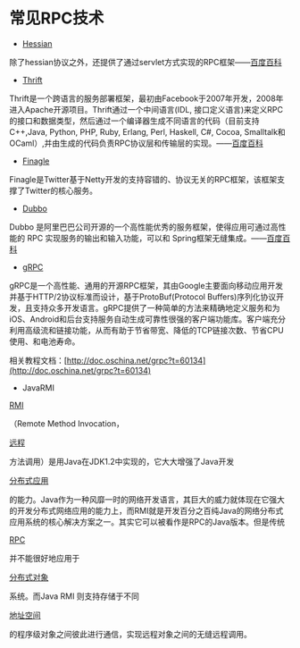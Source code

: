 # 常见RPC技术

* [Hessian](http://hessian.caucho.com/)

除了hessian协议之外，还提供了通过servlet方式实现的RPC框架——[百度百科](#)

* [Thrift](https://thrift.apache.org/)

Thrift是一个跨语言的服务部署框架，最初由Facebook于2007年开发，2008年进入Apache开源项目。Thrift通过一个中间语言\(IDL, 接口定义语言\)来定义RPC的接口和数据类型，然后通过一个编译器生成不同语言的代码（目前支持C++,Java, Python, PHP, Ruby, Erlang, Perl, Haskell, C\#, Cocoa, Smalltalk和OCaml）,并由生成的代码负责RPC协议层和传输层的实现。——[百度百科](https://baike.baidu.com/item/thrift)

* [Finagle](https://twitter.github.io/finagle/)

Finagle是Twitter基于Netty开发的支持容错的、协议无关的RPC框架，该框架支撑了Twitter的核心服务。

* [Dubbo](https://github.com/alibaba/dubbo)

Dubbo 是阿里巴巴公司开源的一个高性能优秀的服务框架，使得应用可通过高性能的 RPC 实现服务的输出和输入功能，可以和 Spring框架无缝集成。——[百度百科](https://baike.baidu.com/item/Dubbo/18907815?fr=aladdin)

* [gRPC](http://www.grpc.io/)

gRPC是一个高性能、通用的开源RPC框架，其由Google主要面向移动应用开发并基于HTTP/2协议标准而设计，基于ProtoBuf\(Protocol Buffers\)序列化协议开发，且支持众多开发语言。gRPC提供了一种简单的方法来精确地定义服务和为iOS、Android和后台支持服务自动生成可靠性很强的客户端功能库。客户端充分利用高级流和链接功能，从而有助于节省带宽、降低的TCP链接次数、节省CPU使用、和电池寿命。

相关教程文档：[http://doc.oschina.net/grpc?t=60134](http://doc.oschina.net/grpc?t=60134) 

* JavaRMI 

[RMI](https://baike.baidu.com/item/RMI)

（Remote Method Invocation，

[远程](https://baike.baidu.com/item/%E8%BF%9C%E7%A8%8B)

方法调用）是用Java在JDK1.2中实现的，它大大增强了Java开发

[分布式应用](https://baike.baidu.com/item/%E5%88%86%E5%B8%83%E5%BC%8F%E5%BA%94%E7%94%A8)

的能力。Java作为一种风靡一时的网络开发语言，其巨大的威力就体现在它强大的开发分布式网络应用的能力上，而RMI就是开发百分之百纯Java的网络分布式应用系统的核心解决方案之一。其实它可以被看作是RPC的Java版本。但是传统

[RPC](https://baike.baidu.com/item/RPC)

并不能很好地应用于

[分布式对象](https://baike.baidu.com/item/%E5%88%86%E5%B8%83%E5%BC%8F%E5%AF%B9%E8%B1%A1)

系统。而Java RMI 则支持存储于不同

[地址空间](https://baike.baidu.com/item/%E5%9C%B0%E5%9D%80%E7%A9%BA%E9%97%B4)

的程序级对象之间彼此进行通信，实现远程对象之间的无缝远程调用。



